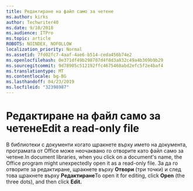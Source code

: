 ```yaml
---
title: Редактиране на файл само за четене
ms.author: kirks
author: Techwriter40
ms.date: 9/10/2018
ms.audience: ITPro
ms.topic: article
ROBOTS: NOINDEX, NOFOLLOW
localization_priority: Normal
ms.assetid: 7fd02fc7-4aaf-4ae6-b514-ceda456b74e2
ms.openlocfilehash: 0e371df49b298707d4f8d3a832c49a4b369b9b29
ms.sourcegitcommit: 9d78905c512192ffc4675468abd2efc5f2e4baf4
ms.translationtype: MT
ms.contentlocale: bg-BG
ms.lasthandoff: 04/23/2019
ms.locfileid: "32398987"
---
```

# <a name="edit-a-read-only-file"></a><span data-ttu-id="fda8a-102">Редактиране на файл само за четене</span><span class="sxs-lookup"><span data-stu-id="fda8a-102">Edit a read-only file</span></span>

<span data-ttu-id="fda8a-103">В библиотеки с документи когато щракнете върху името на документа, програмата от Office може неочаквано го отворите като файл само за четене.</span><span class="sxs-lookup"><span data-stu-id="fda8a-103">In document libraries, when you click on a document's name, the Office program might unexpectedly open it as a read-only file.</span></span> <span data-ttu-id="fda8a-104">За да го отворите за редактиране, щракнете върху **Отвори** (три точки) и след това щракнете върху **Редактиране**</span><span class="sxs-lookup"><span data-stu-id="fda8a-104">To open it for editing, click **Open** (the three dots), and then click **Edit.**</span></span>
  

